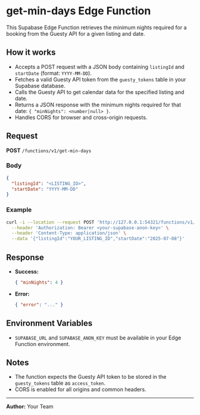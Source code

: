 # get-min-days Edge Function

This Supabase Edge Function retrieves the minimum nights required for a booking from the Guesty API for a given listing and date.

## How it works
- Accepts a POST request with a JSON body containing `listingId` and `startDate` (format: `YYYY-MM-DD`).
- Fetches a valid Guesty API token from the `guesty_tokens` table in your Supabase database.
- Calls the Guesty API to get calendar data for the specified listing and date.
- Returns a JSON response with the minimum nights required for that date: `{ "minNights": <number|null> }`.
- Handles CORS for browser and cross-origin requests.

## Request
**POST** `/functions/v1/get-min-days`

### Body
```json
{
  "listingId": "<LISTING_ID>",
  "startDate": "YYYY-MM-DD"
}
```

### Example
```sh
curl -i --location --request POST 'http://127.0.0.1:54321/functions/v1/get-min-days' \
  --header 'Authorization: Bearer <your-supabase-anon-key>' \
  --header 'Content-Type: application/json' \
  --data '{"listingId":"YOUR_LISTING_ID","startDate":"2025-07-08"}'
```

## Response
- **Success:**
  ```json
  { "minNights": 4 }
  ```
- **Error:**
  ```json
  { "error": "..." }
  ```

## Environment Variables
- `SUPABASE_URL` and `SUPABASE_ANON_KEY` must be available in your Edge Function environment.

## Notes
- The function expects the Guesty API token to be stored in the `guesty_tokens` table as `access_token`.
- CORS is enabled for all origins and common headers.

---

**Author:** Your Team
